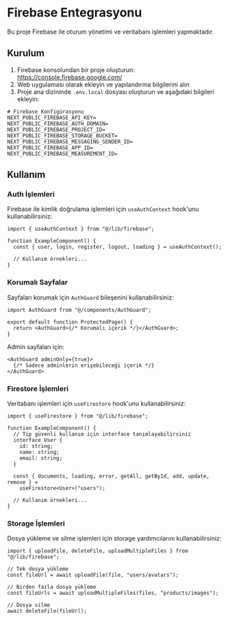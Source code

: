 # Firebase Entegrasyonu

Bu proje Firebase ile oturum yönetimi ve veritabanı işlemleri yapmaktadır.

## Kurulum

1. Firebase konsolundan bir proje oluşturun: https://console.firebase.google.com/
2. Web uygulaması olarak ekleyin ve yapılandırma bilgilerini alın
3. Proje ana dizininde `.env.local` dosyası oluşturun ve aşağıdaki bilgileri ekleyin:

```
# Firebase Konfigürasyonu
NEXT_PUBLIC_FIREBASE_API_KEY=
NEXT_PUBLIC_FIREBASE_AUTH_DOMAIN=
NEXT_PUBLIC_FIREBASE_PROJECT_ID=
NEXT_PUBLIC_FIREBASE_STORAGE_BUCKET=
NEXT_PUBLIC_FIREBASE_MESSAGING_SENDER_ID=
NEXT_PUBLIC_FIREBASE_APP_ID=
NEXT_PUBLIC_FIREBASE_MEASUREMENT_ID=
```

## Kullanım

### Auth İşlemleri

Firebase ile kimlik doğrulama işlemleri için `useAuthContext` hook'unu kullanabilirsiniz:

```tsx
import { useAuthContext } from "@/lib/firebase";

function ExampleComponent() {
  const { user, login, register, logout, loading } = useAuthContext();

  // Kullanım örnekleri...
}
```

### Korumalı Sayfalar

Sayfaları korumak için `AuthGuard` bileşenini kullanabilirsiniz:

```tsx
import AuthGuard from "@/components/AuthGuard";

export default function ProtectedPage() {
  return <AuthGuard>{/* Korumalı içerik */}</AuthGuard>;
}
```

Admin sayfaları için:

```tsx
<AuthGuard adminOnly={true}>
  {/* Sadece adminlerin erişebileceği içerik */}
</AuthGuard>
```

### Firestore İşlemleri

Veritabanı işlemleri için `useFirestore` hook'unu kullanabilirsiniz:

```tsx
import { useFirestore } from "@/lib/firebase";

function ExampleComponent() {
  // Tip güvenli kullanım için interface tanımlayabilirsiniz
  interface User {
    id: string;
    name: string;
    email: string;
  }

  const { documents, loading, error, getAll, getById, add, update, remove } =
    useFirestore<User>("users");

  // Kullanım örnekleri...
}
```

### Storage İşlemleri

Dosya yükleme ve silme işlemleri için storage yardımcılarını kullanabilirsiniz:

```tsx
import { uploadFile, deleteFile, uploadMultipleFiles } from "@/lib/firebase";

// Tek dosya yükleme
const fileUrl = await uploadFile(file, "users/avatars");

// Birden fazla dosya yükleme
const fileUrls = await uploadMultipleFiles(files, "products/images");

// Dosya silme
await deleteFile(fileUrl);
```
